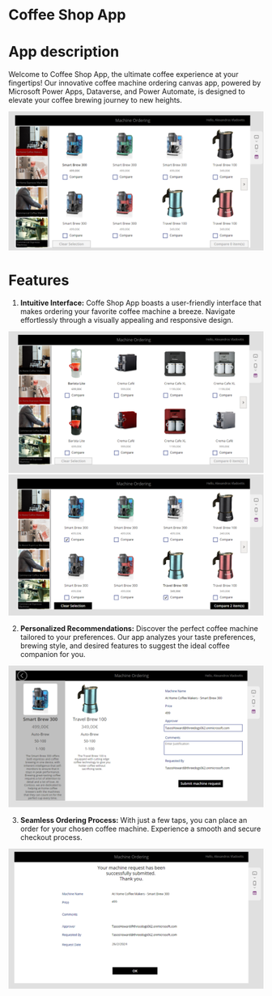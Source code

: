 # Coffee Shop App

# App description
Welcome to Coffee Shop App, the ultimate coffee experience at your fingertips! Our innovative coffee machine ordering canvas app, powered by Microsoft Power Apps, Dataverse, and Power Automate, is designed to elevate your coffee brewing journey to new heights.

![Screenshot_1](00.png)

# Features

1. <b>Intuitive Interface:</b> Coffe Shop App boasts a user-friendly interface that makes ordering your favorite coffee machine a breeze. Navigate effortlessly through a visually appealing and responsive design.

![Screenshot_1](11.png)
![Screenshot_1](22.png)

2. <b>Personalized Recommendations:</b> Discover the perfect coffee machine tailored to your preferences. Our app analyzes your taste preferences, brewing style, and desired features to suggest the ideal coffee companion for you.

![Screenshot_1](33.png)

3. <b>Seamless Ordering Process:</b> With just a few taps, you can place an order for your chosen coffee machine. Experience a smooth and secure checkout process.

![Screenshot_1](44.png)
